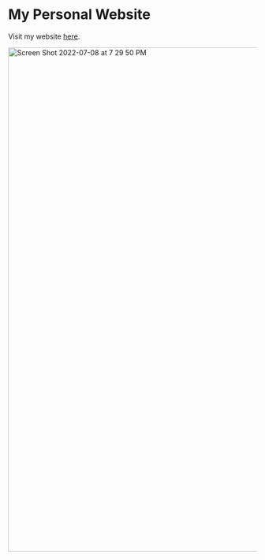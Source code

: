 # My Personal Website

Visit my website [here](https://ishansandhu.ca/).



<img href="https://ishansandhu.ca/" width="1023" alt="Screen Shot 2022-07-08 at 7 29 50 PM" src="https://user-images.githubusercontent.com/54157462/178085203-799bd230-d0e1-40e1-8234-04ea116db8e8.png">

